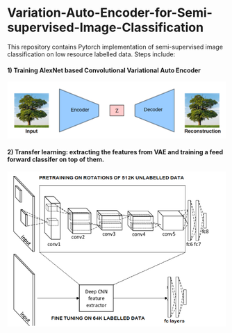 # Variation-Auto-Encoder-for-Semi-supervised-Image-Classification

This repository contains Pytorch implementation of semi-supervised image classification on low resource labelled data. Steps include:

#### 1) Training AlexNet based Convolutional Variational Auto Encoder
<img src="vae.png">

#### 2) Transfer learning: extracting the features from VAE and training a feed forward classifer on top of them.
<img src="transfer.png">
